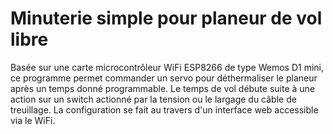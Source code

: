 # Minuterie simple pour planeur de vol libre

Basée sur une carte microcontrôleur WiFi ESP8266 de type Wemos D1 mini, ce programme permet commander un servo pour déthermaliser le planeur après un temps donné programmable.
Le temps de vol débute suite à une action sur un switch actionné par la tension ou le largage du câble de treuillage.
La configuration se fait au travers d'un interface web accessible via le WiFi.
